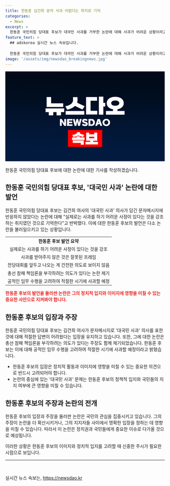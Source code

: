 ```yaml
---
title: 한동훈 김건희 문자 사과 어렵다는 취지로 기억
categories:
  - News
excerpt: >
  한동훈 국민의힘 당대표 후보가 대국민 사과를 거부한 논란에 대해 사과가 어려운 상황이라고 주장하며 반박했다. 이에 대해 많은 비난이 쏟아졌는데, 후보는 사과를 받아들이지 않았다는 것은 건전한 의도로 보이지 않는다고 말했다. 그러나 논란은 후보가 총선 참패 책임론을 피하기 위한 발언으로 번지고 있다. 후보는 사과를 할 수 없다는 입장은 명확하지 않느냐며 어떤 답을 드려도 오해와 분란의 소지가 있을 것이라 주장했다.
feature_text: >
  ## adskorea 실시간 뉴스 속보입니다.

  한동훈 국민의힘 당대표 후보가 대국민 사과를 거부한 논란에 대해 사과가 어려운 상황이라고 주장하며 반박했다. 이에 대해 많은 비난이 쏟아졌는데, 후보는 사과를 받아들이지 않았다는 것은 건전한 의도로 보이지 않는다고 말했다. 그러나 논란은 후보가 총선 참패 책임론을 피하기 위한 발언으로 번지고 있다. 후보는 사과를 할 수 없다는 입장은 명확하지 않느냐며 어떤 답을 드려도 오해와 분란의 소지가 있을 것이라 주장했다.
image: '/assets/img/newsdao_breakingnews.jpg'
---
```


<p><img src="/assets/img/newsdao_breakingnews.jpg" alt="adskorea 속보" /></p>

<p>한동훈 국민의힘 당대표 후보에 대한 논란에 대한 기사를 작성하겠습니다.</p>

<h2 data-ke-size="size26">한동훈 국민의힘 당대표 후보, '대국민 사과' 논란에 대한 발언</h2>

<p data-ke-size="size16">한동훈 국민의힘 당대표 후보는 김건희 여사의 '대국민 사과' 의사가 담긴 문자메시지에 반응하지 않았다는 논란에 대해 "실제로는 사과를 하기 어려운 사정이 있다는 것을 강조하는 취지였던 것으로 기억한다"고 반박했다. 이에 대한 한동훈 후보의 발언은 다소 논란을 불러일으키고 있는 상황입니다.</p>

<table>
  <tr>
    <td style="text-align: center; height: 17px;"><b>한동훈 후보 발언 요약</td>
  </tr>
  <tr>
    <td style="text-align: center; height: 17px;">실제로는 사과를 하기 어려운 사정이 있다는 것을 강조</td>
  </tr>
  <tr>
    <td style="text-align: center; height: 17px;">사과를 받아주지 않은 것은 잘못된 프레임</td>
  </tr>
  <tr>
    <td style="text-align: center; height: 17px;">전당대회를 앞두고 나오는 게 건전한 의도로 보이지 않음</td>
  </tr>
  <tr>
    <td style="text-align: center; height: 17px;">총선 참패 책임론을 부각하려는 의도가 있다는 논란 제기</td>
  </tr>
  <tr>
    <td style="text-align: center; height: 17px;">공적인 임무 수행을 고려하여 적절한 시기에 사과할 예정</td>
  </tr>
</table>

<p><b><span style="color: #ee2323;">한동훈 후보의 발언을 둘러싼 논란은 그의 정치적 입지와 이미지에 영향을 미칠 수 있는 중요한 사안으로 지켜봐야 합니다.</span></b></p>

<h2 data-ke-size="size26">한동훈 후보의 입장과 주장</h2>

<p data-ke-size="size16">한동훈 국민의힘 당대표 후보는 김건희 여사가 문자메시지로 '대국민 사과' 의사를 표한 것에 대해 적절한 답변이 어려웠다는 입장을 유지하고 있습니다. 또한, 그에 대한 논란은 총선 참패 책임론을 부각하려는 의도가 있다는 주장도 함께 제기되었습니다. 한동훈 후보는 이에 대해 공적인 임무 수행을 고려하여 적절한 시기에 사과할 예정이라고 밝혔습니다.</p>

<ul>
  <li>한동훈 후보의 입장은 정치적 활동과 이미지에 영향을 미칠 수 있는 중요한 의견으로 반드시 고려되어야 합니다.</li>
  <li>논란의 중심에 있는 '대국민 사과' 문제는 한동훈 후보의 정책적 입지와 국민들의 지지 여부에 큰 영향을 미칠 수 있습니다.</li>
</ul>

<h2 data-ke-size="size26">한동훈 후보의 주장과 논란의 전개</h2>

<p data-ke-size="size16">한동훈 후보의 입장과 주장을 둘러싼 논란은 국민의 관심을 집중시키고 있습니다. 그의 주장이 논란을 더 확산시키거나, 그의 지지자들 사이에서 명확한 입장을 정하는 데 영향을 미칠 수 있습니다. 따라서 이 논란은 정치권과 국민들에게 중요한 이슈로 다가올 것으로 예상됩니다.</p>

<p data-ke-size="size16">이러한 상황은 한동훈 후보의 이미지와 정치적 입지를 고려할 때 신중한 주시가 필요한 시점으로 보입니다.</p>

<hr>

<p data-ke-size="size16">&nbsp;</p>
실시간 뉴스 속보는, <a href="https://newsdao.kr" rel="dofollow">https://newsdao.kr</a>


